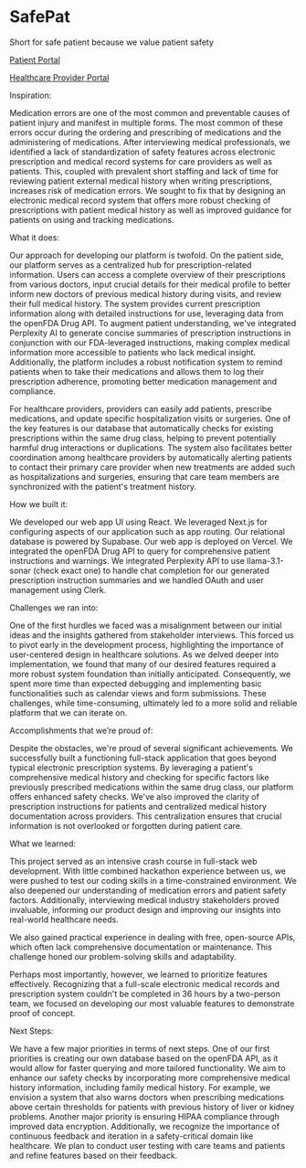 # SafePat
Short for safe patient because we value patient safety


[Patient Portal](https://safepatientportal-black.vercel.app/)


[Healthcare Provider Portal](https://safepatientportal.vercel.app/)

Inspiration:

Medication errors are one of the most common and preventable causes of patient injury and manifest in multiple forms. The most common of these errors occur during the ordering and prescribing of medications and the administering of medications. After interviewing medical professionals, we identified a lack of standardization of safety features across electronic prescription and medical record systems for care providers as well as patients. This, coupled with prevalent short staffing and lack of time for reviewing patient external medical history when writing prescriptions, increases risk of medication errors. We sought to fix that by designing an electronic medical record system that offers more robust checking of prescriptions with patient medical history as well as improved guidance for patients on using and tracking medications. 

What it does:

Our approach for developing our platform is twofold. On the patient side, our platform serves as a centralized hub for prescription-related information. Users can access a complete overview of their prescriptions from various doctors, input crucial details for their medical profile to better inform new doctors of previous medical history during visits, and review their full medical history. The system provides current prescription information along with detailed instructions for use, leveraging data from the openFDA Drug API. To augment patient understanding, we've integrated Perplexity AI to generate concise summaries of prescription instructions in conjunction with our FDA-leveraged instructions, making complex medical information more accessible to patients who lack medical insight. Additionally, the platform includes a robust notification system to remind patients when to take their medications and allows them to log their prescription adherence, promoting better medication management and compliance.

For healthcare providers, providers can easily add patients, prescribe medications, and update specific hospitalization visits or surgeries. One of the key features is our database that automatically checks for existing prescriptions within the same drug class, helping to prevent potentially harmful drug interactions or duplications. The system also facilitates better coordination among healthcare providers by automatically alerting patients to contact their primary care provider when new treatments are added such as hospitalizations and surgeries, ensuring that care team members are synchronized with the patient's treatment history.

How we built it:

We developed our web app UI using React. We leveraged Next.js for configuring aspects of our application such as app routing. Our relational database is powered by Supabase. Our web app is deployed on Vercel. We integrated the openFDA Drug API to query for comprehensive patient instructions and warnings. We integrated Perplexity API to use llama-3.1-sonar (check exact one) to handle chat completion for our generated prescription instruction summaries and we handled OAuth and user management using Clerk. 

Challenges we ran into:

One of the first hurdles we faced was a misalignment between our initial ideas and the insights gathered from stakeholder interviews. This forced us to pivot early in the development process, highlighting the importance of user-centered design in healthcare solutions. As we delved deeper into implementation, we found that many of our desired features required a more robust system foundation than initially anticipated. Consequently, we spent more time than expected debugging and implementing basic functionalities such as calendar views and form submissions. These challenges, while time-consuming, ultimately led to a more solid and reliable platform that we can iterate on. 

Accomplishments that we’re proud of:

Despite the obstacles, we're proud of several significant achievements. We successfully built a functioning full-stack application that goes beyond typical electronic prescription systems. By leveraging a patient's comprehensive medical history and checking for specific factors like previously prescribed medications within the same drug class, our platform offers enhanced safety checks. We've also improved the clarity of prescription instructions for patients and centralized medical history documentation across providers. This centralization ensures that crucial information is not overlooked or forgotten during patient care.

What we learned:

This project served as an intensive crash course in full-stack web development. With little combined hackathon experience between us, we were pushed to test our coding skills in a time-constrained environment. We also deepened our understanding of medication errors and patient safety factors. Additionally, interviewing medical industry stakeholders proved invaluable, informing our product design and improving our insights into real-world healthcare needs.

We also gained practical experience in dealing with free, open-source APIs, which often lack comprehensive documentation or maintenance. This challenge honed our problem-solving skills and adaptability. 

Perhaps most importantly, however, we learned to prioritize features effectively. Recognizing that a full-scale electronic medical records and prescription system couldn't be completed in 36 hours by a two-person team, we focused on developing our most valuable features to demonstrate proof of concept.

Next Steps:

We have a few major priorities in terms of next steps. One of our first priorities is creating our own database based on the openFDA API, as it would allow for faster querying and more tailored functionality. We aim to enhance our safety checks by incorporating more comprehensive medical history information, including family medical history. For example, we envision a system that also warns doctors when prescribing medications above certain thresholds for patients with previous history of liver or kidney problems. Another major priority is ensuring HIPAA compliance through improved data encryption. Additionally, we recognize the importance of continuous feedback and iteration in a safety-critical domain like healthcare. We plan to conduct user testing with care teams and patients and refine features based on their feedback.